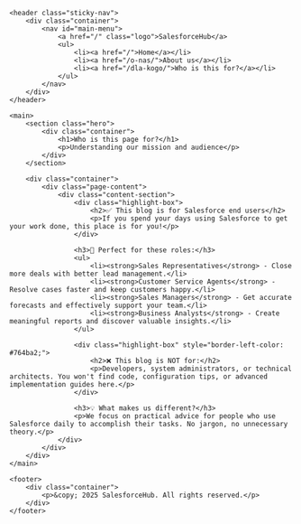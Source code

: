 <!DOCTYPE html>
<html lang="en">
<head>
    <meta charset="UTF-8">
    <meta name="viewport" content="width=device-width, initial-scale=1.0">
    <title>Who is this for? - SalesforceHub</title>
    <!-- Assuming you have a CSS file that handles these styles. -->
    <!-- <link rel="stylesheet" href="css/style.css"> -->
</head>
<body>

    <header class="sticky-nav">
        <div class="container">
            <nav id="main-menu">
                <a href="/" class="logo">SalesforceHub</a>
                <ul>
                    <li><a href="/">Home</a></li>
                    <li><a href="/o-nas/">About us</a></li>
                    <li><a href="/dla-kogo/">Who is this for?</a></li>
                </ul>
            </nav>
        </div>
    </header>

    <main>
        <section class="hero">
            <div class="container">
                <h1>Who is this page for?</h1>
                <p>Understanding our mission and audience</p>
            </div>
        </section>

        <div class="container">
            <div class="page-content">
                <div class="content-section">
                    <div class="highlight-box">
                        <h2>✅ This blog is for Salesforce end users</h2>
                        <p>If you spend your days using Salesforce to get your work done, this place is for you!</p>
                    </div>

                    <h3>🎯 Perfect for these roles:</h3>
                    <ul>
                        <li><strong>Sales Representatives</strong> - Close more deals with better lead management.</li>
                        <li><strong>Customer Service Agents</strong> - Resolve cases faster and keep customers happy.</li>
                        <li><strong>Sales Managers</strong> - Get accurate forecasts and effectively support your team.</li>
                        <li><strong>Business Analysts</strong> - Create meaningful reports and discover valuable insights.</li>
                    </ul>

                    <div class="highlight-box" style="border-left-color: #764ba2;">
                        <h2>❌ This blog is NOT for:</h2>
                        <p>Developers, system administrators, or technical architects. You won't find code, configuration tips, or advanced implementation guides here.</p>
                    </div>

                    <h3>💡 What makes us different?</h3>
                    <p>We focus on practical advice for people who use Salesforce daily to accomplish their tasks. No jargon, no unnecessary theory.</p>
                </div>
            </div>
        </div>
    </main>

    <footer>
        <div class="container">
            <p>&copy; 2025 SalesforceHub. All rights reserved.</p>
        </div>
    </footer>

</body>
</html>

